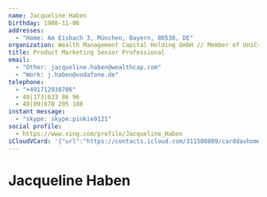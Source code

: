 ```yaml
---
name: Jacqueline Haben
birthday: 1988-11-06
addresses:
  - "Home: Am Eisbach 3, München, Bayern, 80538, DE"
organization: Wealth Management Capital Holding GmbH // Member of UniCredit
title: Product Marketing Senior Professional
email:
  - "Other: jacqueline.haben@wealthcap.com"
  - "Work: j.haben@vodafone.de"
telephone:
  - "+491712938706"
  - 49|173|633 86 96
  - 49|89|678 205 188
instant message:
  - "skype: skype:pinkie9121"
social profile:
  - https://www.xing.com/profile/Jacqueline_Haben
iCloudVCard: '{"url":"https://contacts.icloud.com/311500889/carddavhome/card/YzliZTU0OTEtNTMyMS00NDk2LTg1ZTQtZWNlYWYyZWRhZDM0.vcf","etag":"\"kmfhendm\"","data":"BEGIN:VCARD\r\nVERSION:3.0\r\nFN:\r\nN:Haben;Jacqueline;;;\r\nUID:c9be5491-5321-4496-85e4-eceaf2edad34\r\nBDAY;VALUE=date:1988-11-06\r\nADR;TYPE=HOME:;;Am Eisbach 3;München;Bayern;80538;DE;\r\nWP1.X-ABLABEL:Work\r\nWP2.X-ABLABEL:Work\r\nWP3.X-ABLABEL:Work\r\nWP4.X-ABLABEL:Home\r\nWP5.X-ABLABEL:Work\r\nitem0.X-ABLABEL:xing\r\nPRODID:ez-vcard 0.9.13-fc\r\nREV:2025-04-03T22:06:35Z\r\nORG:Wealth Management Capital Holding GmbH // Member of UniCredit;\r\nTITLE:Product Marketing Senior Professional\r\nEMAIL;TYPE=OTHER:jacqueline.haben@wealthcap.com\r\nEMAIL;TYPE=WORK:j.haben@vodafone.de\r\nPHOTO;VALUE=uri:https://gateway.icloud.com/contacts/311500889/ck/card/a4abd\r\n dfa9d8e2b0157631100830d5667\r\nTEL;TYPE=CELL:+491712938706\r\nTEL:49|173|633 86 96\r\nTEL:49|89|678 205 188\r\nIMPP;X-SERVICE-TYPE=skype;TYPE=HOME,pref:skype:pinkie9121\r\nitem0.X-SOCIALPROFILE;X-USER=Jacqueline_Haben:https://www.xing.com/profile/\r\n Jacqueline_Haben\r\nEND:VCARD"}'
---
```

# Jacqueline Haben